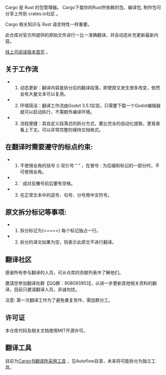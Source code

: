 
Cargo 是 Rust 的包管理器。 Cargo下载你的Rust所依赖的包、编译包, 制作包可分享上传到 crates.io社区 。

Cargo 相关知识与 Rust 语言特性一样重要。

此仓库对官方所提供的原始文件进行一比一准确翻译，并会动态补充更新最新内容。

[线上可阅读版本首页](http://vectorworkshopbaoerjie.github.io/book/) 。

## 关于工作流

- 1. 动态更新：翻译内容是拆分后的翻译段落，即使原文发生很多改变，依然会有大量文本可以复用。
- 2. 环境简洁：翻译工作流由Godot 3.5.1实现，只需要下载一个Godot编辑器就可以启动执行，不需额外编译环境。
- 3. 流程便捷：其自定义段落式的拆分方式，要比完全的自动化提取，更易查看上下文。可以非常完整的保持文档格式。

## 在翻译时需要遵守的标点约束:

- 1. 不使用全角的括号 () 双引号 “ ” ，在冒号 : 为后缀和标记的一部分时，不可使用全角。
- 2. ` 成对反撇号前后要有空格。
- 3. 在正常文本中的逗号、句号、分号用中文符号。

## 原文拆分标记等事项:
- 1. 拆分标记为{==+==} 每个标记独占一行。
- 2. 拆分的译文如果为空，则表示此原文不进行翻译。

## 翻译社区
感谢所有参与翻译的人员，可从仓库的贡献列表中了解他们。

邀请您参加翻译社群【QQ群：908093953】，以进一步更新其他相关资料的翻译，目前只邀请翻译人员，非诚勿扰。

注意: 第一次翻译工作为了避免重复劳作，需加群分工。

## 许可证

本仓库代码及相关文档使用MIT开源许可。

## 翻译工具

目前为[Cargo书翻译所采用工具](https://github.com/VectorWorkshopBaoErJie/CargoDocTranslate) ，见Autoflow目录，未来将可能拆分为独立工具。
